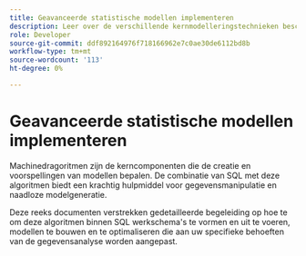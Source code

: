 ```yaml
---
title: Geavanceerde statistische modellen implementeren
description: Leer over de verschillende kernmodelleringstechnieken beschikbaar in Gegevens Distiller, met inbegrip van zich groeperen, classificeren, en regressie. Dit document biedt gedetailleerde instructies voor het configureren en implementeren van deze algoritmen in SQL-workflows om modellen te maken en te optimaliseren die zijn afgestemd op uw specifieke behoeften op het gebied van gegevensanalyse.
role: Developer
source-git-commit: ddf892164976f718166962e7c0ae30de6112bd8b
workflow-type: tm+mt
source-wordcount: '113'
ht-degree: 0%

---
```


# Geavanceerde statistische modellen implementeren

Machinedragoritmen zijn de kerncomponenten die de creatie en voorspellingen van modellen bepalen. De combinatie van SQL met deze algoritmen biedt een krachtig hulpmiddel voor gegevensmanipulatie en naadloze modelgeneratie.

Deze reeks documenten verstrekken gedetailleerde begeleiding op hoe te om deze algoritmen binnen SQL werkschema&#39;s te vormen en uit te voeren, modellen te bouwen en te optimaliseren die aan uw specifieke behoeften van de gegevensanalyse worden aangepast.

